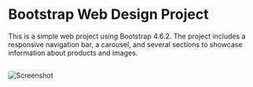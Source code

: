 # Bootstrap Web Design Project

This is a simple web project using Bootstrap 4.6.2. The project includes a responsive navigation bar, a carousel, and several sections to showcase information about products and images.

##

![Screenshot](/03_WEEK03/BootstrapDemo/webdesign.png)
